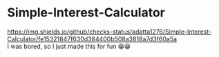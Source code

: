 # Simple-Interest-Calculator <br>
https://img.shields.io/github/checks-status/adatta1276/Simple-Interest-Calculator/fe15321847f630d384400b508a3818a7d3f60a5a <br>
I was bored, so I just made this for fun 😁😁 
